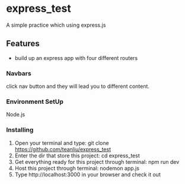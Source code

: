 # express_test
A simple practice which using express.js

## Features
- build up an express app with four different routers

### Navbars
click nav button and they will lead you to different content.

### Environment SetUp
Node.js

### Installing
1. Open your terminal and type:
git clone https://github.com/teanliu/express_test
2. Enter the dir that store this project:
cd express_test
3. Get everything ready for this project through terminal:
npm run dev
4. Host this project through terminal:
nodemon app.js
5. Type http://localhost:3000 in your browser and check it out